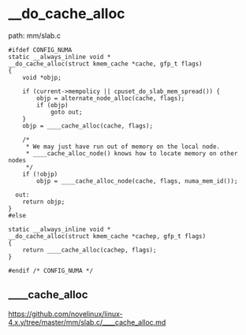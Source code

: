 __do_cache_alloc
========================================

path: mm/slab.c
```
#ifdef CONFIG_NUMA
static __always_inline void *
__do_cache_alloc(struct kmem_cache *cache, gfp_t flags)
{
    void *objp;

    if (current->mempolicy || cpuset_do_slab_mem_spread()) {
        objp = alternate_node_alloc(cache, flags);
        if (objp)
            goto out;
    }
    objp = ____cache_alloc(cache, flags);

    /*
     * We may just have run out of memory on the local node.
     * ____cache_alloc_node() knows how to locate memory on other nodes
     */
    if (!objp)
        objp = ____cache_alloc_node(cache, flags, numa_mem_id());

  out:
    return objp;
}
#else

static __always_inline void *
__do_cache_alloc(struct kmem_cache *cachep, gfp_t flags)
{
    return ____cache_alloc(cachep, flags);
}

#endif /* CONFIG_NUMA */
```

____cache_alloc
----------------------------------------

https://github.com/novelinux/linux-4.x.y/tree/master/mm/slab.c/____cache_alloc.md
